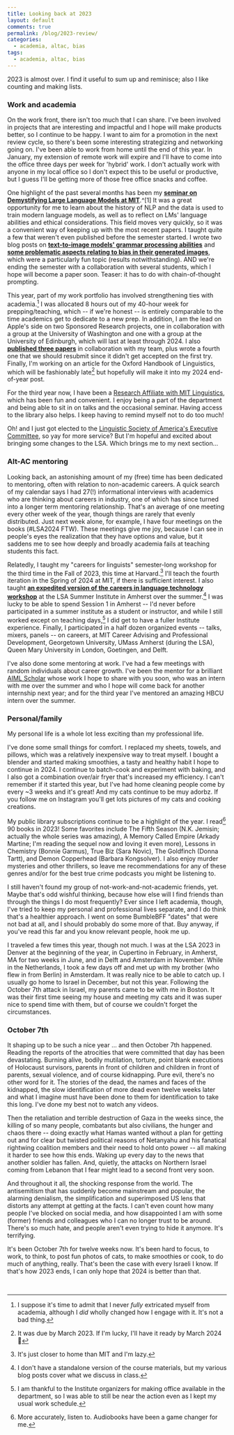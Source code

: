 ```yaml
---
title: Looking back at 2023
layout: default
comments: true
permalink: /blog/2023-review/
categories:
  - academia, altac, bias
tags:
  - academia, altac, bias
---
```


2023 is almost over. I find it useful to sum up and reminisce; also I like counting and making lists. 

### Work and academia

On the work front, there isn't too much that I can share. I've been involved in projects that are interesting and impactful and I hope will make products better, so I continue to be happy. I want to aim for a promotion in the  next review cycle, so there's been some interesting strategizing and networking going on. I've been able to work from home until the end of this year. In January, my extension of remote work will expire and I'll have to come into the office three days per week for 'hybrid' work. I don't actually work with anyone in my local office so I don't expect this to be useful or productive, but I guess I'll be getting more of those free office snacks and coffee.

One highlight of the past several months has been my [**seminar on Demystifying Large Language Models at MIT**](https://linguistics.mit.edu/24-s90-special-topics_exploring_language_technologies/).^[1] It was a great opportunity for me to learn about the history of NLP and the data is used to train modern language models, as well as to reflect on LMs' language abilities and ethical considerations. This field moves very quickly, so it was a convenient way of keeping up with the most recent papers. I taught quite a few that weren't even published before the semester started. I wrote two blog posts on [**text-to-image models' grammar processing abilities**](https://hkotek.com/blog/text-to-image-models-shallow-parsing/) and [**some problematic aspects relating to bias in their generated images**](https://hkotek.com/blog/text-to-image-models-ethics/), which were a particularly fun topic (results notwithstanding). AND we're ending the semester with a collaboration with several students, which I hope will become a paper soon. Teaser: it has to do with chain-of-thought prompting. 

This year, part of my work portfolio has involved strengthening ties with academia.[^2] I was allocated 8 hours out of my 40-hour week for prepping/teaching, which -- if we're honest -- is entirely comparable to the time academics get to dedicate to a new prep. In addition, I am the lead on Apple's side on two Sponsored Research projects, one in collaboration with a group at the University of Washington and one with a group at the University of Edinburgh, which will last at least through 2024. I also [**published three papers**](https://hkotek.com/publications.html) in collaboration with my team, plus wrote a fourth one that we should resubmit since it didn't get accepted on the first try. Finally, I'm working on an article for the Oxford Handbook of Linguistics, which will be fashionably late[^3] but hopefully will make it into my 2024 end-of-year post.

For the third year now, I have been a [Research Affiliate with MIT Linguistics](https://linguistics.mit.edu/user/hkotek/), which has been fun and convenient. I enjoy being a part of the department and being able to sit in on talks and the occasional seminar. Having access to the library also helps. I keep having to remind myself not to do too much!

Oh! and I just got elected to the [Linguistic Society of America's Executive Committee](https://www.linguisticsociety.org/news/2023/11/29/new-officer-and-executive-committee-members), so yay for more service? But I'm hopeful and excited about bringing some changes to the LSA. Which brings me to my next section...

### Alt-AC mentoring

Looking back, an astonishing amount of my (free) time has been dedicated to mentoring, often with relation to non-academic careers. A quick search of my calendar says I had 27(!) informational interviews with academics who are thinking about careers in industry, one of which has since turned into a longer term mentoring relationship. That's an average of one meeting every other week of the year, though things are rarely that evenly distributed. Just next week alone, for example, I have four meetings on the books (#LSA2024 FTW). These meetings give me joy, because I can see in people's eyes the realization that they have options and value, but it saddens me to see how deeply and broadly academia fails at teaching students this fact.

Relatedly, I taught my "careers for linguists" semester-long workshop for the third time in the Fall of 2023, this time at Harvard.[^4] I'll teach the fourth iteration in the Spring of 2024 at MIT, if there is sufficient interest. I also taught [**an expedited version of the careers in language technology workshop**](https://blogs.umass.edu/lingstitute2023/courses/careers-in-language-technology/) at the LSA Summer Institute in Amherst over the summer.[^5] I was lucky to be able to spend Session 1 in Amherst -- I'd never before participated in a summer institute as a student or instructor, and while I still worked except on teaching days,[^6] I did get to have a fuller Institute experience. Finally, I participated in a half dozen organized events -- talks, mixers, panels -- on careers, at MIT Career Advising and Professional Development, Georgetown University, UMass Amherst (during the LSA), Queen Mary University in London, Goetingen, and Delft.

I've also done some mentoring at work. I've had a few meetings with random individuals about career growth. I've been the mentor for a brilliant [AIML Scholar](https://machinelearning.apple.com/updates/apple-scholars-aiml-2023) whose work I hope to share with you soon, who was an intern with me over the summer and who I hope will come back for another internship next year; and for the third year I've mentored an amazing HBCU intern over the summer. 


### Personal/family

My personal life is a whole lot less exciting than my professional life. 

I've done some small things for comfort. I replaced my sheets, towels, and pillows, which was a relatively inexpensive way to treat myself. I bought a blender and started making smoothies, a tasty and healthy habit I hope to continue in 2024. I continue to batch-cook and experiment with baking, and I also got a combination over/air fryer that's increased my efficiency. I can't remember if it started this year, but I've had home cleaning people come by every ~3 weeks and it's great! And my cats continue to be muy adorbz. If you follow me on Instagram you'll get lots pictures of my cats and cooking creations.

My public library subscriptions continue to be a highlight of the year. I read[^7] 90 books in 2023! Some favorites include The Fifth Season (N.K. Jemisin; actually the whole series was amazing), A Memory Called Empire (Arkady Martine; I'm reading the sequel now and loving it even more), Lessons in Chemistry (Bonnie Garmus), True Biz (Sara Novic), The Goldfinch (Donna Tartt), and Demon Copperhead (Barbara Kongsolver). I also enjoy murder mysteries and other thrillers, so leave me recommendations for any of these genres and/or for the best true crime podcasts you might be listening to.

I still haven't found my group of not-work-and-not-academic friends, yet. Maybe that's odd wishful thinking, because how else will I find friends than through the things I do most frequently? Ever since I left academia, though, I've tried to keep my personal and professional lives separate, and I do think that's a healthier approach. I went on some BumbleBFF "dates" that were not bad at all, and I should probably do some more of that. Buy anyway, if you've read this far and you know relevant people, hook me up. 

I traveled a few times this year, though not much. I was at the LSA 2023 in Denver at the beginning of the year, in Cupertino in February, in Amherst, MA for two weeks in June, and in Delft and Amsterdam in November. While in the Netherlands, I took a few days off and met up with my brother (who flew in from Berlin) in Amsterdam. It was really nice to be able to catch up. I usually go home to Israel in December, but not this year. Following the October 7th attack in Israel, my parents came to be with me in Boston. It was their first time seeing my house and meeting my cats and it was super nice to spend time with them, but of course we couldn't forget the circumstances. 

### October 7th

It shaping up to be such a nice year ... and then October 7th happened. Reading the reports of the atrocities that were committed that day has been devastating. Burning alive, bodily mutilation, torture, point blank executions of Holocaust survisors, parents in front of children and children in front of parents, sexual violence, and of course kidnapping. Pure evil, there's no other word for it. The stories of the dead, the names and faces of the kidnapped, the slow identification of more dead even twelve weeks later and what I imagine must have been done to them for identification to take this long. I've done my best not to watch any videos. 

Then the retaliation and terrible destruction of Gaza in the weeks since, the killing of so many people, combatants but also civilians, the hunger and chaos there -- doing exactly what Hamas wanted without a plan for getting out and for clear but twisted political reasons of Netanyahu and his fanatical rightwing coalition members and their need to hold onto power -- all making it harder to see how this ends. Waking up every day to the news that another soldier has fallen. And, quietly, the attacks on Northern Israel coming from Lebanon that I fear might lead to a second front very soon. 

And throughout it all, the shocking response from the world. The antisemitism that has suddenly become mainstream and popular, the alarming denialism, the simplification and superimposed US lens that distorts any attempt at getting at the facts. I can't even count how many people I've blocked on social media, and how disappointed I am with some (former) friends and colleagues who I can no longer trust to be around. There's so much hate, and people aren't even trying to hide it anymore. It's terrifying.

It's been October 7th for twelve weeks now. It's been hard to focus, to work, to think, to post fun photos of cats, to make smoothies or cook, to do much of anything, really. That's been the case with every Israeli I know. If that's how 2023 ends, I can only hope that 2024 is better than that. 


&nbsp;

[^1]: I'll be cleaning up and publicly posting my materials shortly.
[^2]: I suppose it's time to admit that I never _fully_ extricated myself from academia, although I _did_ wholly changed how I engage with it. It's not a bad thing. 
[^3]: It was due by March 2023. If I'm lucky, I'll have it ready by March 2024 🤞
[^4]: It's just closer to home than MIT and I'm lazy.
[^5]: I don't have a standalone version of the course materials, but my various blog posts cover what we discuss in class. 
[^6]: I am thankful to the Institute organizers for making office available in the department, so I was able to still be near the action even as I kept my usual work schedule.
[^7]: More accurately, listen to. Audiobooks have been a game changer for me.
